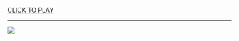 
<a href="https://premium76.site?title=snake_game_unblocked&ref=13M">CLICK TO PLAY</a></h3>
<hr>

<a href="https://premium76.site?title=snake_game_unblocked&ref=13M"><img src="https://clearcache.store/games.png"></a>


